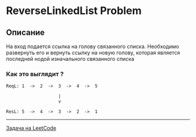 # ReverseLinkedList Problem

## Описание
На вход подается ссылка на голову связанного списка. Необходимо развернуть его и вернуть ссылку на новую голову, которая является последней нодой изначального связанного списка

### Как это выглядит ?
```
ReqL: 1  ->  2  ->  3  ->  4  ->  5

                    |
                    v

ResL: 5  ->  4  ->  3  ->  2  ->  1
```

---
<a href="https://leetcode.com/problems/reverse-linked-list/">Задача на LeetCode</a>

